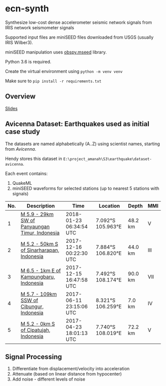# ecn-synth

Synthesize low-cost dense accelerometer seismic network signals from IRIS network seismometer signals

Supported input files are miniSEED files downloaded from USGS (usually IRIS Wilber3).

miniSEED manipulation uses [obspy.mseed](http://docs.obspy.org/archive/0.10.2/packages/obspy.mseed.html) library.

Python 3.6 is required.

Create the virtual environment using `python -m venv venv`

Make sure to `pip install -r requirements.txt`

## Overview

[Slides](https://www.dropbox.com/s/26ywevun39kbzk9/Sintesis%20Data%20Gempa%20Bumi%20slides.pptx?dl=0)

## Avicenna Dataset: Earthquakes used as initial case study

The datasets are named alphabetically (A..Z) using scientist names, starting from _Avicenna_.

Hendy stores this dataset in `E:\project_amanah\S3\earthquake\dataset-avicenna`.

Each event contains:

1. QuakeML
2. miniSEED waveforms for selected stations (up to nearest 5 stations with signals)

|    No.     |    Description                                         |    Time                         |    Location               |    Depth        |    MMI    |
|------------|--------------------------------------------------------|---------------------------------|---------------------------|-----------------|-----------|
|    1       |    [M 5.9 -   29km SW of Panyaungan Timur, Indonesia](https://earthquake.usgs.gov/earthquakes/eventpage/us2000cmwz)    |    2018-01-23   06:34:54 UTC    |    7.092°S   105.963°E    |    48.2   km    |    V      |
|    2       |    [M 5.2 -   50km S of Sinarharapan, Indonesia](https://earthquake.usgs.gov/earthquakes/eventpage/us2000c551)         |    2017-12-16   00:22:30 UTC    |    7.884°S   106.820°E    |    44.0   km    |    III    |
|    3       |    [M 6.5 -   1km E of Kampungbaru, Indonesia](https://earthquake.usgs.gov/earthquakes/eventpage/us2000c4v8)           |    2017-12-15   16:47:58 UTC    |    7.492°S   108.174°E    |    90.0   km    |    VII    |
|    4       |    [M 5.7 -   109km SSW of Cibungur, Indonesia](https://earthquake.usgs.gov/earthquakes/eventpage/us20009lwc)          |    2017-06-11   23:15:06 UTC    |    8.321°S   106.259°E    |    7.0   km     |    IV     |
|    5       |    [M 5.2 -   0km S of Cipatujah, Indonesia](https://earthquake.usgs.gov/earthquakes/eventpage/us10008k20)             |    2017-04-23   18:01:13 UTC    |    7.740°S   108.019°E    |    72.2   km    |    V      |

## Signal Processing

1. Differentiate from displacement/velocity into acceleration
2. Attenuate (based on linear distance from hypocenter)
3. Add noise - different levels of noise

